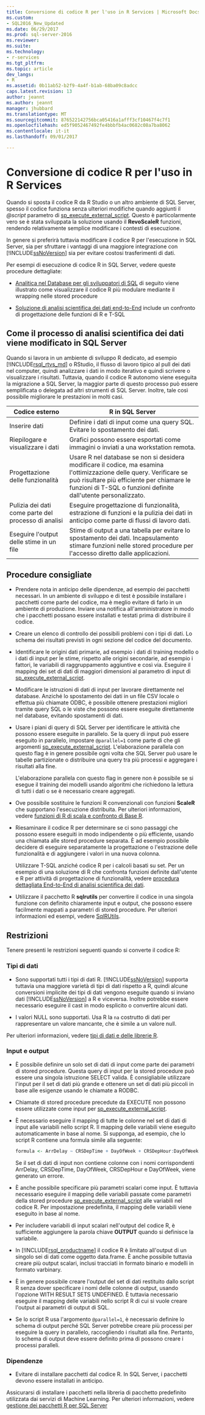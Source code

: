 ```yaml
---
title: Conversione di codice R per l'uso in R Services | Microsoft Docs
ms.custom:
- SQL2016_New_Updated
ms.date: 06/29/2017
ms.prod: sql-server-2016
ms.reviewer: 
ms.suite: 
ms.technology:
- r-services
ms.tgt_pltfrm: 
ms.topic: article
dev_langs:
- R
ms.assetid: 0b11ab52-b2f9-4a4f-b1ab-68ba09c8adcc
caps.latest.revision: 13
author: jeannt
ms.author: jeannt
manager: jhubbard
ms.translationtype: MT
ms.sourcegitcommit: 876522142756bca05416a1afff3cf10467f4c7f1
ms.openlocfilehash: ed5f9052467492fe4bbbfb4ac0682c08a7ba8062
ms.contentlocale: it-it
ms.lasthandoff: 09/01/2017

---
```

# <a name="converting-r-code-for-use-in-r-services"></a>Conversione di codice R per l'uso in R Services

Quando si sposta il codice R da R Studio o un altro ambiente di SQL Server, spesso il codice funziona senza ulteriori modifiche quando aggiunti il  *@script*  parametro di [sp_execute_external_script](../../relational-databases/system-stored-procedures/sp-execute-external-script-transact-sql.md). Questo è particolarmente vero se è stata sviluppata la soluzione usando il **RevoScaleR** funzioni, rendendo relativamente semplice modificare i contesti di esecuzione.

In genere si preferirà tuttavia modificare il codice R per l'esecuzione in SQL Server, sia per sfruttare i vantaggi di una maggiore integrazione con [!INCLUDE[ssNoVersion](../../includes/ssnoversion-md.md)] sia per evitare costosi trasferimenti di dati.

Per esempi di esecuzione di codice R in SQL Server, vedere queste procedure dettagliate:

+ [Analitica nel Database per gli sviluppatori di SQL](../tutorials/sqldev-in-database-r-for-sql-developers.md) di seguito viene illustrato come visualizzare il codice R più modulare mediante il wrapping nelle stored procedure

+ [Soluzione di analisi scientifica dei dati end-to-End](../tutorials/walkthrough-data-science-end-to-end-walkthrough.md) include un confronto di progettazione delle funzioni di R e T-SQL

## <a name="how-the-data-science-process-changes-in-sql-server"></a>Come il processo di analisi scientifica dei dati viene modificato in SQL Server

Quando si lavora in un ambiente di sviluppo R dedicato, ad esempio [!INCLUDE[rsql_rtvs_md](../../includes/rsql-rtvs-md.md)] o RStudio, il flusso di lavoro tipico al pull dei dati nel computer, quindi analizzare i dati in modo iterativo e quindi scrivere o visualizzare i risultati. Tuttavia, quando il codice R autonomo viene eseguita la migrazione a SQL Server, la maggior parte di questo processo può essere semplificata o delegata ad altri strumenti di SQL Server. Inoltre, tale così possibile migliorare le prestazioni in molti casi.

| Codice esterno | R in SQL Server |
|-------|-------|
| Inserire dati| Definire i dati di input come una query SQL. Evitare lo spostamento dei dati. |
| Riepilogare e visualizzare i dati| Grafici possono essere esportati come immagini o inviati a una workstation remota.|
|Progettazione delle funzionalità| Usare R nel database se non si desidera modificare il codice, ma esamina l'ottimizzazione delle query. Verificare se può risultare più efficiente per chiamare le funzioni di T-SQL o funzioni definite dall'utente personalizzato.|
|Pulizia dei dati come parte del processo di analisi| Eseguire progettazione di funzionalità, estrazione di funzioni e la pulizia dei dati in anticipo come parte di flussi di lavoro dati.|
|Eseguire l'output delle stime in un file| Stime di output a una tabella per evitare lo spostamento dei dati. Incapsulamento stimare funzioni nelle stored procedure per l'accesso diretto dalle applicazioni.|

## <a name="best-practices"></a>Procedure consigliate

+ Prendere nota in anticipo delle dipendenze, ad esempio dei pacchetti necessari. In un ambiente di sviluppo e di test è possibile installare i pacchetti come parte del codice, ma è meglio evitare di farlo in un ambiente di produzione. Inviare una notifica all'amministratore in modo che i pacchetti possano essere installati e testati prima di distribuire il codice.

+ Creare un elenco di controllo dei possibili problemi con i tipi di dati. Lo schema dei risultati previsti in ogni sezione del codice del documento.

+ Identificare le origini dati primarie, ad esempio i dati di training modello o i dati di input per le stime, rispetto alle origini secondarie, ad esempio i fattori, le variabili di raggruppamento aggiuntive e così via. Eseguire il mapping dei set di dati di maggiori dimensioni al parametro di input di [sp_execute_external_script](../../relational-databases/system-stored-procedures/sp-execute-external-script-transact-sql.md).

+ Modificare le istruzioni di dati di input per lavorare direttamente nel database. Anziché lo spostamento dei dati in un file CSV locale o effettua più chiamate ODBC, è possibile ottenere prestazioni migliori tramite query SQL o le viste che possono essere eseguite direttamente nel database, evitando spostamenti di dati.

+ Usare i piani di query di SQL Server per identificare le attività che possono essere eseguite in parallelo. Se la query di input può essere eseguito in parallelo, impostare `@parallel=1` come parte di che gli argomenti [sp_execute_external_script](../../relational-databases/system-stored-procedures/sp-execute-external-script-transact-sql.md). L'elaborazione parallela con questo flag è in genere possibile ogni volta che SQL Server può usare le tabelle partizionate o distribuire una query tra più processi e aggregare i risultati alla fine.

  L'elaborazione parallela con questo flag in genere non è possibile se si esegue il training dei modelli usando algoritmi che richiedono la lettura di tutti i dati o se è necessario creare aggregati.

+ Ove possibile sostituire le funzioni R convenzionali con funzioni **ScaleR** che supportano l'esecuzione distribuita. Per ulteriori informazioni, vedere [funzioni di R di scala e confronto di Base R](https://docs.microsoft.com/r-server/r-reference/revoscaler/revoscaler-compared-to-base-r).

+ Riesaminare il codice R per determinare se ci sono passaggi che possono essere eseguiti in modo indipendente o più efficiente, usando una chiamata alle stored procedure separata. È ad esempio possibile decidere di eseguire separatamente la progettazione o l'estrazione delle funzionalità e di aggiungere i valori in una nuova colonna. 

  Utilizzare T-SQL anziché codice R per i calcoli basati su set. Per un esempio di una soluzione di R che confronta funzioni definite dall'utente e R per attività di progettazione di funzionalità, vedere [procedura dettagliata End-to-End di analisi scientifica dei dati](../tutorials/walkthrough-data-science-end-to-end-walkthrough.md).

+ Utilizzare il pacchetto R **sqlrutils** per convertire il codice in una singola funzione con definito chiaramente input e output, che possono essere facilmente mappati a parametri di stored procedure. Per ulteriori informazioni ed esempi, vedere [SqlRUtils](../r/generating-an-r-stored-procedure-for-r-code-using-the-sqlrutils-package.md).


## <a name="restrictions"></a>Restrizioni

 Tenere presenti le restrizioni seguenti quando si converte il codice R:

### <a name="data-types"></a>Tipi di dati

-   Sono supportati tutti i tipi di dati R. [!INCLUDE[ssNoVersion](../../includes/ssnoversion-md.md)] supporta tuttavia una maggiore varietà di tipi di dati rispetto a R, quindi alcune conversioni implicite dei tipi di dati vengono eseguite quando si inviano dati [!INCLUDE[ssNoVersion](../../includes/ssnoversion-md.md)] a R e viceversa. Inoltre potrebbe essere necessario eseguire il cast in modo esplicito o convertire alcuni dati.

- I valori NULL sono supportati. Usa R la `na` costrutto di dati per rappresentare un valore mancante, che è simile a un valore null.

Per ulteriori informazioni, vedere [tipi di dati e delle librerie R](../r/r-libraries-and-data-types.md).

### <a name="inputs-and-outputs"></a>Input e output

+ È possibile definire un solo set di dati di input come parte dei parametri di stored procedure. Questa query di input per la stored procedure può essere una singola istruzione SELECT valida. È consigliabile utilizzare l'input per il set di dati più grande e ottenere un set di dati più piccoli in base alle esigenze usando le chiamate a RODBC.

+ Chiamate di stored procedure precedute da EXECUTE non possono essere utilizzate come input per [sp_execute_external_script](../../relational-databases/system-stored-procedures/sp-execute-external-script-transact-sql.md).

+ È necessario eseguire il mapping di tutte le colonne nel set di dati di input alle variabili nello script R. Il mapping delle variabili viene eseguito automaticamente in base al nome. Si supponga, ad esempio, che lo script R contiene una formula simile alla seguente:
    
    ```R
    formula <- ArrDelay ~ CRSDepTime + DayOfWeek + CRSDepHour:DayOfWeek
    ```
    
     Se il set di dati di input non contiene colonne con i nomi corrispondenti ArrDelay, CRSDepTime, DayOfWeek, CRSDepHour e DayOfWeek, viene generato un errore.

+ È anche possibile specificare più parametri scalari come input. È tuttavia necessario eseguire il mapping delle variabili passate come parametri della stored procedure [sp_execute_external_script](../../relational-databases/system-stored-procedures/sp-execute-external-script-transact-sql.md) alle variabili nel codice R. Per impostazione predefinita, il mapping delle variabili viene eseguito in base al nome.

+ Per includere variabili di input scalari nell'output del codice R, è sufficiente aggiungere la parola chiave **OUTPUT** quando si definisce la variabile.

+ In [!INCLUDE[rsql_productname](../../includes/rsql-productname-md.md)] il codice R è limitato all'output di un singolo sei di dati come oggetto data.frame. È anche possibile tuttavia creare più output scalari, inclusi tracciati in formato binario e modelli in formato varbinary.

+ È in genere possibile creare l'output del set di dati restituito dallo script R senza dover specificare i nomi delle colonne di output, usando l'opzione WITH RESULT SETS UNDEFINED. È tuttavia necessario eseguire il mapping delle variabili nello script R di cui si vuole creare l'output ai parametri di output di SQL.

+ Se lo script R usa l'argomento `@parallel=1`, è necessario definire lo schema di output perché SQL Server potrebbe creare più processi per eseguire la query in parallelo, raccogliendo i risultati alla fine. Pertanto, lo schema di output deve essere definito prima di possono creare i processi paralleli.

### <a name="dependencies"></a>Dipendenze

 + Evitare di installare pacchetti dal codice R. In SQL Server, i pacchetti devono essere installati in anticipo.
 
  Assicurarsi di installare i pacchetti nella libreria di pacchetto predefinito utilizzata dai servizi di Machine Learning. Per ulteriori informazioni, vedere [gestione dei pacchetti R per SQL Server](../r/r-package-management-for-sql-server-r-services.md)

